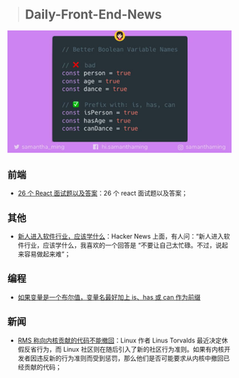 > # Daily-Front-End-News

[![cover][img]][link]

[img]: https://github.com/fengshangwuqi/Daily-Front-End-News/blob/master/history/2018/09/30/cover.jpg "如果变量是一个布尔值，变量名最好加上 is、has 或 can 作为前缀"
[link]: https://twitter.com/samantha_ming/status/1043578525339418624

## 前端

- [26 个 React 面试题以及答案](https://www.fullstack.cafe/blog/top-26-react-redux-interview-questions-to-brush-up-2018)：26 个 react 面试题以及答案；

## 其他

- [新人进入软件行业，应该学什么](https://news.ycombinator.com/item?id=18000410)：Hacker News 上面，有人问：“新人进入软件行业，应该学什么，我喜欢的一个回答是 “不要让自己太忙碌。不过，说起来容易做起来难”；

## 编程

- [如果变量是一个布尔值，变量名最好加上 is、has 或 can 作为前缀](https://twitter.com/samantha_ming/status/1043578525339418624)

## 新闻

- [RMS 称向内核贡献的代码不能撤回](https://www.itwire.com/open-source/84683-linux-code-contributions-cannot-be-rescinded-stallman.html)：Linux 作者 Linus Torvalds 最近决定休假反省行为，而 Linux 社区则在随后引入了新的社区行为准则。如果有内核开发者因违反新的行为准则而受到惩罚，那么他们是否可能要求从内核中撤回已经贡献的代码；
